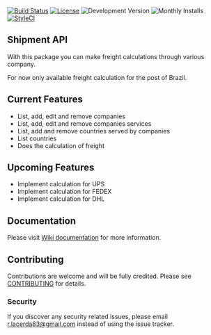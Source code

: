 [![Build Status](https://travis-ci.org/rlacerda83/lumen-shipment-service.svg?style=flat-square)](https://travis-ci.org/rlacerda83/lumen-shipment-service.svg)
[![License](https://img.shields.io/packagist/l/rlacerda83/lumem-microservice-shipment.svg?style=flat-square)](https://packagist.org/packages/rlacerda83/lumem-microservice-shipment)
![Development Version](https://img.shields.io/packagist/vpre/rlacerda83/lumem-microservice-shipment.svg?style=flat-square)
![Monthly Installs](https://img.shields.io/packagist/dm/rlacerda83/lumem-microservice-shipment.svg?style=flat-square)
[![StyleCI](https://styleci.io/repos/40948952/shield)](https://styleci.io/repos/40948952)

## Shipment API

With this package you can make freight calculations through various company.

For now only available freight calculation for the post of Brazil.

## Current Features  
- List, add, edit and remove companies
- List, add, edit and remove companies services 
- List, add and remove countries served by companies
- List countries
- Does the calculation of freight

## Upcoming Features
- Implement calculation for UPS
- Implement calculation for FEDEX
- Implement calculation for DHL

## Documentation
Please visit [Wiki documentation](https://github.com/rlacerda83/lumen-shipment-service/wiki) for more information.

## Contributing
Contributions are welcome and will be fully credited. Please see [CONTRIBUTING](CONTRIBUTING.md) for details.

### Security
If you discover any security related issues, please email r.lacerda83@gmail.com instead of using the issue tracker.
